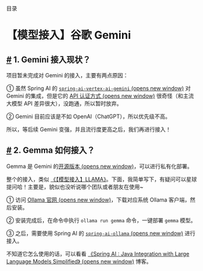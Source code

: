 目录

# 【模型接入】谷歌 Gemini

## [#](#_1-gemini-接入现状) 1. Gemini 接入现状？

项目暂未完成对 Gemini 的接入，主要有两点原因：

① 虽然 Spring AI 的 [`spring-ai-vertex-ai-gemini` (opens new window)](https://github.com/spring-projects/spring-ai/tree/main/models/spring-ai-vertex-ai-gemini) 对 Gemini 的集成，但是它的 [API 认证方式 (opens new window)](https://cloud.google.com/docs/authentication/provide-credentials-adc?hl=zh-cn#local-dev) 很奇怪（和主流大模型 API 差异很大），没跑通，所以暂时放弃。

② Gemini 目前应该是不如 OpenAI（ChatGPT），所以优先级不高。

所以，等后续 Gemini 变强，并且流行度更高之后，我们再进行接入！

## [#](#_2-gemma-如何接入) 2. Gemma 如何接入？

Gemma 是 Gemini 的[开源版本 (opens new window)](https://github.com/google-deepmind/gemma)，可以进行私有化部署。

整个的接入，类似 [《【模型接入】LLAMA》](/ai/llama)。下面，我简单写下，有疑问可以星球提问哈！主要是，貌似也没听说哪个团队或者朋友在使用~

① 访问 [Ollama 官网 (opens new window)](https://ollama.ai/download)，下载对应系统 Ollama 客户端，然后安装。

② 安装完成后，在命令中执行 `ollama run gemma` 命令，一键部署 `gemma` 模型。

③ 之后，需要使用 Spring AI 的 [`spring-ai-ollama` (opens new window)](https://github.com/spring-projects/spring-ai/tree/main/models/spring-ai-ollama) 进行接入。

不知道它怎么使用的话，可以看看 [《Spring AI : Java Integration with Large Language Models Simplified》 (opens new window)](https://medium.com/@freeyecheng/spring-ai-java-integration-with-large-language-models-simplified-04873df6a538) 博客。